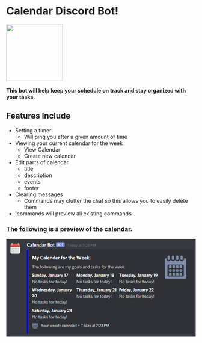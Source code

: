 # Calendar Discord Bot!
<img src="https://www.freeiconspng.com/thumbs/calendar-image-png/calendar-image-png-3.png" width="150" height="150" />

__This bot will help keep your schedule on track and stay organized with your tasks.__

## Features Include
* Setting a timer
    * Will ping you after a given amount of time
* Viewing your current calendar for the week
    * View Calendar
    * Create new calendar
* Edit parts of calendar
    * title
    * description
    * events
    * footer
* Clearing messages
    * Commands may clutter the chat so this allows you to easily delete them
* !commands will preview all existing commands

### The following is a preview of the calendar. 
![Bot Example](/calendarexample.png)
